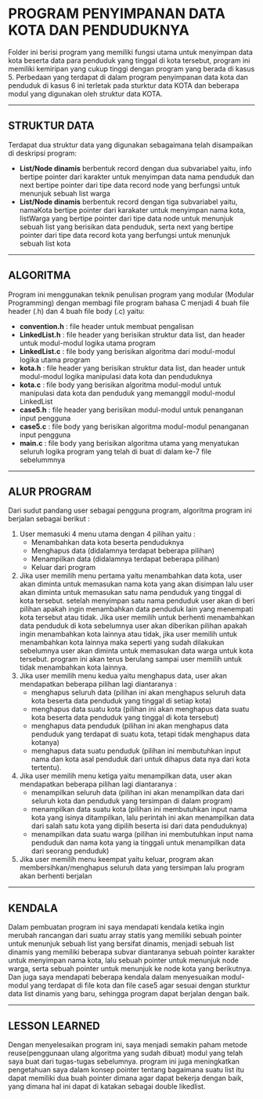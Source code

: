 # PROGRAM PENYIMPANAN DATA KOTA DAN PENDUDUKNYA
Folder ini berisi program yang memiliki fungsi utama untuk menyimpan data kota beserta data para penduduk yang tinggal di kota tersebut, program ini memiliki kemiripan yang cukup tinggi dengan program yang berada
di kasus 5. Perbedaan yang terdapat di dalam program penyimpanan data kota dan penduduk di kasus 6 ini terletak pada sturktur data KOTA dan beberapa modul yang digunakan oleh struktur data KOTA.

---

## STRUKTUR DATA
Terdapat dua struktur data yang digunakan sebagaimana telah disampaikan di deskripsi program:
- **List/Node dinamis** berbentuk record dengan dua subvariabel yaitu, info bertipe pointer dari karakter untuk menyimpan data nama penduduk dan next bertipe pointer dari tipe data record node yang berfungsi untuk menunjuk sebuah list warga
- **List/Node dinamis** berbentuk record dengan tiga subvariabel yaitu, namaKota bertipe pointer dari karakater untuk menyimpan nama kota, listWarga yang bertipe pointer dari tipe data node untuk menunjuk sebuah list yang berisikan data penduduk, serta next yang bertipe pointer dari tipe data record kota yang berfungsi untuk menunjuk sebuah list kota 

---

## ALGORITMA
Program ini menggunakan teknik penulisan program yang modular (Modular Programming) dengan membagi file program bahasa C menjadi 4 buah file header (.h) dan 4 buah file body (.c) yaitu:
- **convention.h**  : file header untuk membuat pengalisan
- **LinkedList.h**  : file header yang berisikan struktur data list, dan header untuk modul-modul logika utama program
- **LinkedList.c**  : file body yang berisikan algoritma dari modul-modul logika utama program
- **kota.h**        : file header yang berisikan struktur data list, dan header untuk modul-modul logika manipulasi data kota dan penduduknya
- **kota.c**        : file body yang berisikan algoritma modul-modul untuk manipulasi data kota dan penduduk yang memanggil modul-modul LinkedList
- **case5.h**       : file header yang berisikan modul-modul untuk penanganan input pengguna
- **case5.c**       : file body yang berisikan algoritma modul-modul penanganan input pengguna
- **main.c**        : file body yang berisikan algoritma utama yang menyatukan seluruh logika program yang telah di buat di dalam ke-7 file sebelummnya

---

## ALUR PROGRAM 
Dari sudut pandang user sebagai pengguna program, algoritma program ini berjalan sebagai berikut :
1. User memasuki 4 menu utama dengan 4 pilihan yaitu :
   - Menambahkan data kota beserta penduduknya
   - Menghapus data (didalamnya terdapat beberapa pilihan)
   - Menampilkan data (didalamnya terdapat beberapa pilihan)
   - Keluar dari program
2. Jika user memilih menu pertama yaitu menambahkan data kota, user akan diminta untuk memasukan nama kota yang akan disimpan lalu user akan diminta untuk memasukan satu nama penduduk yang tinggal di kota tersebut. setelah menyimpan satu nama penduduk user akan di beri pilihan apakah ingin menambahkan data penduduk lain yang menempati kota tersebut atau tidak.
   Jika user memilih untuk berhenti menambahkan data penduduk di kota sebelumnya user akan diberikan pilihan apakah ingin menambahkan kota lainnya atau tidak, jika user memilih untuk menambahkan kota lainnya maka seperti yang sudah dilakukan sebelumnya user akan diminta untuk memasukan data warga untuk kota tersebut. program ini akan terus berulang sampai user memilih untuk tidak menambahkan kota lainnya.
3. Jika user memilih menu kedua yaitu menghapus data, user akan mendapatkan beberapa pilihan lagi diantaranya :
   - menghapus seluruh data (pilihan ini akan menghapus seluruh data kota beserta data penduduk yang tinggal di setiap kota)
   - menghapus data suatu kota (pilihan ini akan menghapus data suatu kota beserta data penduduk yang tinggal di kota tersebut)
   - menghapus data penduduk (pilihan ini akan menghapus data penduduk yang terdapat di suatu kota, tetapi tidak menghapus data kotanya)
   - menghapus data suatu penduduk (pilihan ini membutuhkan input nama dan kota asal penduduk dari untuk dihapus data nya dari kota tertentu).
4. Jika user memilih menu ketiga yaitu menampilkan data, user akan mendapatkan beberapa pilihan lagi diantaranya :
   - menampilkan seluruh data (pilihan ini akan menampilkan data dari seluruh kota dan penduduk yang tersimpan di dalam program)
   - menampilkan data suatu kota (pilihan ini membutuhkan input nama kota yang isinya ditampilkan, lalu perintah ini akan menampilkan data dari salah satu kota yang dipilih beserta isi dari data penduduknya)
   - menampilkan data suatu warga (pilihan ini membutuhkan input nama penduduk dan nama kota yang ia tinggali untuk menampilkan data dari seorang penduduk)
5. Jika user memilih menu keempat yaitu keluar, program akan membersihkan/menghapus seluruh data yang tersimpan lalu program akan berhenti berjalan

---

## KENDALA 
Dalam pembuatan program ini saya mendapati kendala ketika ingin merubah rancangan dari suatu array statis yang memiliki sebuah pointer untuk
menunjuk sebuah list yang bersifat dinamis, menjadi sebuah list dinamis yang memiliki beberapa subvar diantaranya sebuah pointer karakter untuk menyimpan nama kota, lalu sebuah pointer untuk menunjuk node warga, serta sebuah pointer untuk menunjuk ke node kota yang berikutnya.
Dan juga saya mendapati beberapa kendala dalam menyesuaikan modul-modul yang terdapat di file kota dan file case5 agar sesuai dengan sturktur data list dinamis yang baru, sehingga program dapat berjalan dengan baik.

---

## LESSON LEARNED
Dengan menyelesaikan program ini, saya menjadi semakin paham metode reuse(penggunaan ulang algoritma yang sudah dibuat) modul yang telah saya buat dari tugas-tugas sebelumnya. 
program ini juga meningkatkan pengetahuan saya dalam konsep pointer tentang bagaimana suatu list itu dapat memiliki dua buah pointer dimana agar dapat bekerja dengan baik, yang dimana hal ini dapat di katakan sebagai double likedlist.
